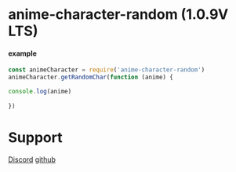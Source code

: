 # anime-character-random (1.0.9V LTS)
#### example
```js
const animeCharacter = require('anime-character-random')
animeCharacter.getRandomChar(function (anime) {

console.log(anime)
    
})
```




# Support

[Discord](https://discord.gg/4ftQqQ6)
[github](https://github.com/gco360)

